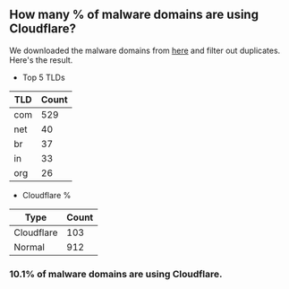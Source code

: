 ## How many % of malware domains are using Cloudflare?


We downloaded the malware domains from [here](https://urlhaus.abuse.ch) and filter out duplicates.
Here's the result.


[//]: # (start replacement)


- Top 5 TLDs

| TLD | Count |
| --- | --- |
| com | 529 |
| net | 40 |
| br | 37 |
| in | 33 |
| org | 26 |


- Cloudflare %

| Type | Count |
| --- | --- |
| Cloudflare | 103 |
| Normal | 912 |


### 10.1% of malware domains are using Cloudflare.